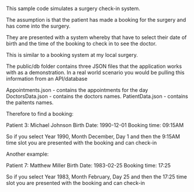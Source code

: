 This sample code simulates a surgery check-in system.

The assumption is that the patient has made a booking for the surgery and has come into the surgery.

They are presented with a system whereby that have to select their date of birth and the time of the booking to check in to see the doctor.

This is similar to a booking system at my local surgery.

The public/db folder contains three JSON files that the application works with as a demonstration. In a real world scenario you would be
pulling this information from an API/database

Appointments.json - contains the appointments for the day
DoctorsData.json - contains the doctors names.
PatientData.json - contains the paitents names.

Therefore to find a booking:

Patient 3: Michael Johnson
Birth Date: 1990-12-01
Booking time: 09:15AM

So if you select Year 1990, Month December, Day 1 and then the 9:15AM time slot you are presented with the booking and can check-in

Another example:

Patient 7: Matthew Miller
Birth Date: 1983-02-25
Booking time: 17:25

So if you select Year 1983, Month February, Day 25 and then the 17:25 time slot you are presented with the booking and can check-in

